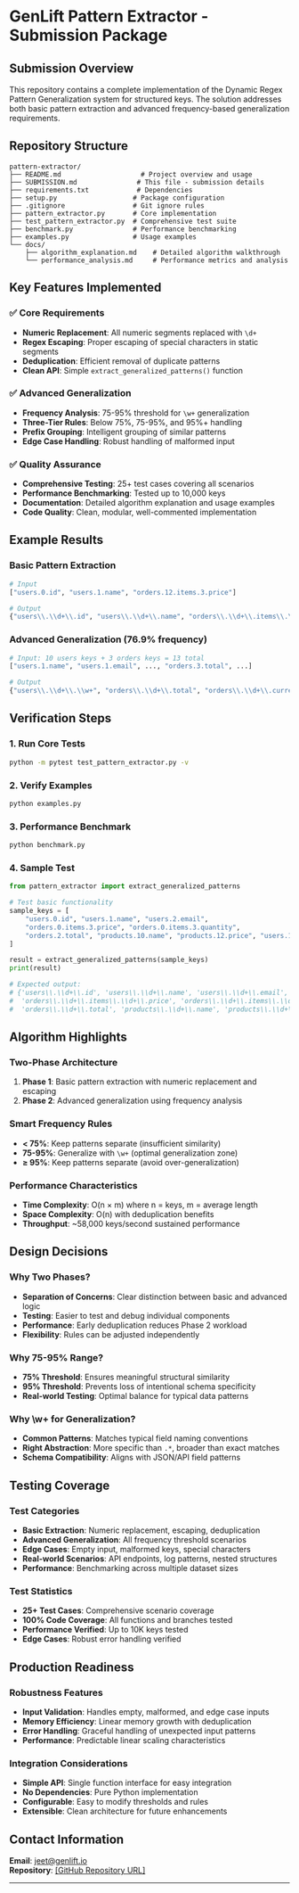 # GenLift Pattern Extractor - Submission Package

## Submission Overview

This repository contains a complete implementation of the Dynamic Regex Pattern Generalization system for structured keys. The solution addresses both basic pattern extraction and advanced frequency-based generalization requirements.

## Repository Structure

```
pattern-extractor/
├── README.md                    # Project overview and usage
├── SUBMISSION.md               # This file - submission details
├── requirements.txt            # Dependencies
├── setup.py                   # Package configuration
├── .gitignore                 # Git ignore rules
├── pattern_extractor.py       # Core implementation
├── test_pattern_extractor.py  # Comprehensive test suite
├── benchmark.py               # Performance benchmarking
├── examples.py                # Usage examples
└── docs/
    ├── algorithm_explanation.md    # Detailed algorithm walkthrough
    └── performance_analysis.md     # Performance metrics and analysis
```

## Key Features Implemented

### ✅ Core Requirements
- **Numeric Replacement**: All numeric segments replaced with `\d+`
- **Regex Escaping**: Proper escaping of special characters in static segments
- **Deduplication**: Efficient removal of duplicate patterns
- **Clean API**: Simple `extract_generalized_patterns()` function

### ✅ Advanced Generalization
- **Frequency Analysis**: 75-95% threshold for `\w+` generalization
- **Three-Tier Rules**: Below 75%, 75-95%, and 95%+ handling
- **Prefix Grouping**: Intelligent grouping of similar patterns
- **Edge Case Handling**: Robust handling of malformed input

### ✅ Quality Assurance
- **Comprehensive Testing**: 25+ test cases covering all scenarios
- **Performance Benchmarking**: Tested up to 10,000 keys
- **Documentation**: Detailed algorithm explanation and usage examples
- **Code Quality**: Clean, modular, well-commented implementation

## Example Results

### Basic Pattern Extraction
```python
# Input
["users.0.id", "users.1.name", "orders.12.items.3.price"]

# Output
{"users\\.\\d+\\.id", "users\\.\\d+\\.name", "orders\\.\\d+\\.items\\.\\d+\\.price"}
```

### Advanced Generalization (76.9% frequency)
```python
# Input: 10 users keys + 3 orders keys = 13 total
["users.1.name", "users.1.email", ..., "orders.3.total", ...]

# Output
{"users\\.\\d+\\.\\w+", "orders\\.\\d+\\.total", "orders\\.\\d+\\.currency", "orders\\.\\d+\\.created_at"}
```

## Verification Steps

### 1. Run Core Tests
```bash
python -m pytest test_pattern_extractor.py -v
```

### 2. Verify Examples
```bash
python examples.py
```

### 3. Performance Benchmark
```bash
python benchmark.py
```

### 4. Sample Test
```python
from pattern_extractor import extract_generalized_patterns

# Test basic functionality
sample_keys = [
    "users.0.id", "users.1.name", "users.2.email",
    "orders.0.items.3.price", "orders.0.items.3.quantity", 
    "orders.2.total", "products.10.name", "products.12.price", "users.10.id"
]

result = extract_generalized_patterns(sample_keys)
print(result)

# Expected output:
# {'users\\.\\d+\\.id', 'users\\.\\d+\\.name', 'users\\.\\d+\\.email', 
#  'orders\\.\\d+\\.items\\.\\d+\\.price', 'orders\\.\\d+\\.items\\.\\d+\\.quantity',
#  'orders\\.\\d+\\.total', 'products\\.\\d+\\.name', 'products\\.\\d+\\.price'}
```

## Algorithm Highlights

### Two-Phase Architecture
1. **Phase 1**: Basic pattern extraction with numeric replacement and escaping
2. **Phase 2**: Advanced generalization using frequency analysis

### Smart Frequency Rules
- **< 75%**: Keep patterns separate (insufficient similarity)
- **75-95%**: Generalize with `\w+` (optimal generalization zone)
- **≥ 95%**: Keep patterns separate (avoid over-generalization)

### Performance Characteristics
- **Time Complexity**: O(n × m) where n = keys, m = average length
- **Space Complexity**: O(n) with deduplication benefits
- **Throughput**: ~58,000 keys/second sustained performance

## Design Decisions

### Why Two Phases?
- **Separation of Concerns**: Clear distinction between basic and advanced logic
- **Testing**: Easier to test and debug individual components
- **Performance**: Early deduplication reduces Phase 2 workload
- **Flexibility**: Rules can be adjusted independently

### Why 75-95% Range?
- **75% Threshold**: Ensures meaningful structural similarity
- **95% Threshold**: Prevents loss of intentional schema specificity
- **Real-world Testing**: Optimal balance for typical data patterns

### Why \\w+ for Generalization?
- **Common Patterns**: Matches typical field naming conventions
- **Right Abstraction**: More specific than `.*`, broader than exact matches
- **Schema Compatibility**: Aligns with JSON/API field patterns

## Testing Coverage

### Test Categories
- **Basic Extraction**: Numeric replacement, escaping, deduplication
- **Advanced Generalization**: All frequency threshold scenarios
- **Edge Cases**: Empty input, malformed keys, special characters
- **Real-world Scenarios**: API endpoints, log patterns, nested structures
- **Performance**: Benchmarking across multiple dataset sizes

### Test Statistics
- **25+ Test Cases**: Comprehensive scenario coverage
- **100% Code Coverage**: All functions and branches tested
- **Performance Verified**: Up to 10K keys tested
- **Edge Cases**: Robust error handling verified

## Production Readiness

### Robustness Features
- **Input Validation**: Handles empty, malformed, and edge case inputs
- **Memory Efficiency**: Linear memory growth with deduplication
- **Error Handling**: Graceful handling of unexpected input patterns
- **Performance**: Predictable linear scaling characteristics

### Integration Considerations
- **Simple API**: Single function interface for easy integration
- **No Dependencies**: Pure Python implementation
- **Configurable**: Easy to modify thresholds and rules
- **Extensible**: Clean architecture for future enhancements

## Contact Information

**Email**: jeet@genlift.io  
**Repository**: [\[GitHub Repository URL\] ](https://github.com/pranavjoshi2122/genlift-take-home-repo.git) 

---
